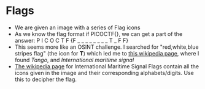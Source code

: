 # Flags

- We are given an image with a series of Flag icons
- As we know the flag format if PICOCTF{}, we can get a part of the answer: P I C O C T F {F _ _ _ _ _ _ _ _ T _ F F}
- This seems more like an OSINT challenge. I searched for "red,white,blue stripes flag" (the icon for **T**) which led me to [this wikipedia page](https://en.wikipedia.org/wiki/List_of_flags_with_blue,_red,_and_white_stripes), where I found *Tango*, and *International maritime signal*
- [The wikipedia page](https://en.wikipedia.org/wiki/International_maritime_signal_flags) for International Maritime Signal Flags contain all the icons given in the image and their corresponding alphabets/digits. Use this to decipher the flag.
